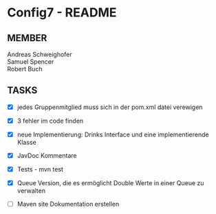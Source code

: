 # Config7 - README

## MEMBER
Andreas Schweighofer\
Samuel Spencer\
Robert Buch

## TASKS
- [X] jedes Gruppenmitglied muss sich in der pom.xml datei verewigen
- [X] 3 fehler im code finden
- [X] neue Implementierung: Drinks Interface und eine implementierende Klasse
- [X] JavDoc Kommentare
- [X] Tests - mvn test
- [X] Queue Version, die es ermöglicht Double Werte in einer Queue zu verwalten
- [ ] Maven site Dokumentation erstellen




